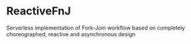 # ReactiveFnJ
Serverless implementation of Fork-Join workflow based on completely choreographed, reactive and asynchronous design
